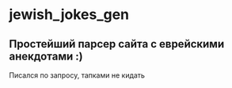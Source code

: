 # jewish_jokes_gen
Простейший парсер сайта с еврейскими анекдотами :)
---  
Писался по запросу, тапками не кидать
